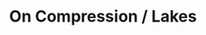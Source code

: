 ---
ee_id: '4178'
site: '1'
type: '2'
long_id: 2014 094 On Compression / Lakes
url: 2014-094-on-compression-lakes
year: '2014'
medium: 1920x1080 H.264/MPEG-4 Part 10 looped digital file (from ​lossless ​Quicktime
  Animation master), media player, 70” flatscreen, armature, various cables
commission:
add_credit:
dims: 79 x 36 1/2 x 11 inches
pitch:
ps:
live_url:
related: "[43] [2007-007-on-c] 2007-007 On C"
title: On Compression / Lakes
youtube:
imgs: oncompression-lakes-2014-094-full-still-1-database-team.jpg
subheading:
year2: '2014'
download:
add_credits:
related_code:
! '':
layout: things-i-made
---